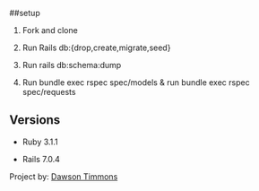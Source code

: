 ##setup

1. Fork and clone

2. Run Rails db:{drop,create,migrate,seed}

3. Run rails db:schema:dump

4. Run bundle exec rspec spec/models & run bundle exec rspec spec/requests

## Versions

- Ruby 3.1.1

- Rails 7.0.4

Project by: [Dawson Timmons](https://github.com/DMTimmons1)
